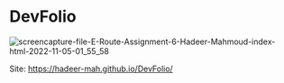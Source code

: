 # DevFolio

![screencapture-file-E-Route-Assignment-6-Hadeer-Mahmoud-index-html-2022-11-05-01_55_58](https://user-images.githubusercontent.com/97056531/200091026-0ac8c54c-5a03-4d61-92fa-65265b7a18e2.png)


Site: https://hadeer-mah.github.io/DevFolio/

